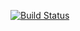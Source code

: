 [![Build Status](https://travis-ci.org/ShenalSenarath/java-padss-rules.svg?branch=master)](https://travis-ci.org/ShenalSenarath/java-padss-rules)


